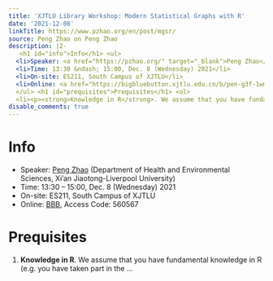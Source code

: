 ```yaml
---
title: 'XJTLU Library Workshop: Modern Statistical Graphs with R'
date: '2021-12-08'
linkTitle: https://www.pzhao.org/en/post/mgsr/
source: Peng Zhao on Peng Zhao
description: |2-
   <h1 id="info">Info</h1> <ul>
  <li>Speaker: <a href="https://pzhao.org/" target="_blank">Peng Zhao</a> (Department of Health and Environmental Sciences, Xi&rsquo;an Jiaotong-Liverpool University)</li>
  <li>Time: 13:30 &ndash; 15:00, Dec. 8 (Wednesday) 2021</li>
  <li>On-site: ES211, South Campus of XJTLU</li>
  <li>Online: <a href="https://bigbluebutton.xjtlu.edu.cn/b/pen-g3f-1wm-mcb" target="_blank">BBB</a>, Access Code: 560567</li>
  </ul> <h1 id="prequisites">Prequisites</h1> <ol>
  <li><p><strong>Knowledge in R</strong>. We assume that you have fundamental knowledge in R (e.g. you have taken part in the ...
disable_comments: true
---
```

 <h1 id="info">Info</h1> <ul>
<li>Speaker: <a href="https://pzhao.org/" target="_blank">Peng Zhao</a> (Department of Health and Environmental Sciences, Xi&rsquo;an Jiaotong-Liverpool University)</li>
<li>Time: 13:30 &ndash; 15:00, Dec. 8 (Wednesday) 2021</li>
<li>On-site: ES211, South Campus of XJTLU</li>
<li>Online: <a href="https://bigbluebutton.xjtlu.edu.cn/b/pen-g3f-1wm-mcb" target="_blank">BBB</a>, Access Code: 560567</li>
</ul> <h1 id="prequisites">Prequisites</h1> <ol>
<li><p><strong>Knowledge in R</strong>. We assume that you have fundamental knowledge in R (e.g. you have taken part in the ...